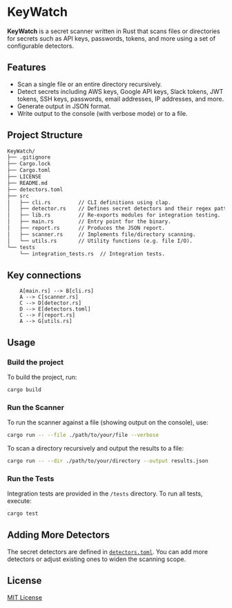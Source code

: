 # KeyWatch

**KeyWatch** is a secret scanner written in Rust that scans files or directories for secrets such as API keys, passwords, tokens, and more using a set of configurable detectors.

## Features

- Scan a single file or an entire directory recursively.
- Detect secrets including AWS keys, Google API keys, Slack tokens, JWT tokens, SSH keys, passwords, email addresses, IP addresses, and more.
- Generate output in JSON format.
- Write output to the console (with verbose mode) or to a file.

## Project Structure

```txt
KeyWatch/
├── .gitignore
├── Cargo.lock
├── Cargo.toml
├── LICENSE
├── README.md
├── detectors.toml
├── src
│   ├── cli.rs         // CLI definitions using clap.
│   ├── detector.rs    // Defines secret detectors and their regex patterns.
│   ├── lib.rs         // Re-exports modules for integration testing.
│   ├── main.rs        // Entry point for the binary.
│   ├── report.rs      // Produces the JSON report.
│   ├── scanner.rs     // Implements file/directory scanning.
│   └── utils.rs       // Utility functions (e.g. file I/O).
└── tests
    └── integration_tests.rs  // Integration tests.
```

## Key connections

```graph TD
    A[main.rs] --> B[cli.rs]
    A --> C[scanner.rs]
    C --> D[detector.rs]
    D --> E[detectors.toml]
    C --> F[report.rs]
    A --> G[utils.rs]
```

## Usage

### Build the project

To build the project, run:

```sh
cargo build
```

### Run the Scanner

To run the scanner against a file (showing output on the console), use:

```sh
cargo run -- --file ./path/to/your/file --verbose
```

To scan a directory recursively and output the results to a file:

```sh
cargo run -- --dir ./path/to/your/directory --output results.json
```

### Run the Tests

Integration tests are provided in the `/tests` directory. To run all tests, execute:

```sh
cargo test
```

## Adding More Detectors

The secret detectors are defined in [`detectors.toml`](detectors.toml). You can add more detectors or adjust existing ones to widen the scanning scope.

## License

[MIT License](LICENSE)
